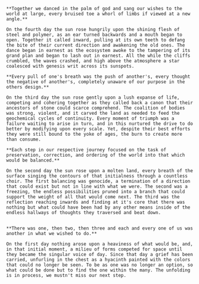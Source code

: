     **Together we danced in the palm of god and sang our wishes to the world at large, every bruised toe a whorl of limbs if viewed at a new angle.** 

    On the fourth day the sun rose hungrily upon the shining flesh of steel and polymer, as an ear turned backwards and a mouth began to open. Together it called inward, pulling at its own teeth to defang the bite of their current direction and awakening the old ones. The dance began in earnest as the ecosystem awoke to the tampering of its grand plan and began to lash out in earnest. All the while the cliffs crumbled, the waves crashed, and high above the atmosphere a star coalesced with genesis writ across its sunspots. 

    **Every pull of one's breath was the push of another's, every thought the negative of another's, completely unaware of our purpose in the others design.**

    On the third day the sun rose gently upon a lush expanse of life, competing and cohering together as they called back a canon that their ancestors of stone could scarce comprehend. The coalition of bodies was strong, violent, and it carved the land as needed to feed the geochemical cycles of continuity. Every moment of triumph was a failure waiting to arise in turn, and in this nurtured the drive to do better by modifying upon every scale. Yet, despite their best efforts they were still bound to the yoke of ages, the burn to create more than consume. 

    **Each step in our respective journey focused on the task of preservation, correction, and ordering of the world into that which would be balanced.** 

    On the second day the sun rose upon a molten land, every breath of the surface singing the contours of that initialness through a countless choir. The first balancing was genocide, a termination of a direction that could exist but not in line with what we were. The second was a freezing, the endless possibilities pruned into a branch that could support the weight of all that would come next. The third was the reflection reaching inwards and finding at it's core that there was nothing but what could have been had by any other means inside of the endless hallways of thoughts they traversed and beat down.


    **There was one, then two, then three and each and every one of us was another in what we wished to do.** 

    On the first day nothing arose upon a heaviness of what would be, and, in that initial moment, a milieu of forms competed for space until they became the singular voice of day. Since that day a grief has been carried, unfurling in the chest as a hyacinth painted with the colors that could no longer be seen. To be as one was no longer an option, so what could be done but to find the one within the many. The unfolding is in process, we mustn't miss our next step. 
